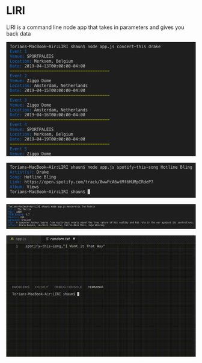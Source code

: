 # LIRI
LIRI is a command line node app that takes in parameters and gives you back data

![Alt text](resources/screenshots/Concert-This.png?raw=true "Optional Title")

![Alt text](resources/screenshots/Spotify-This.png?raw=true "Optional Title")

![Alt text](resources/screenshots/Movie-This.png?raw=true "Optional Title")

![Alt text](resources/screenshots/dowhatitsays.gif?raw=true "Optional Title")

